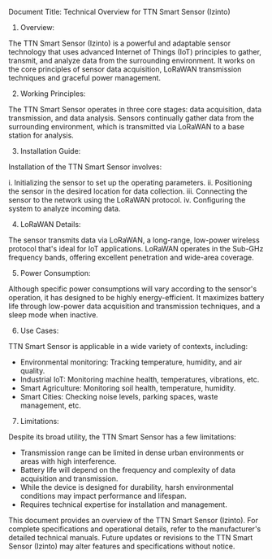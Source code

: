 Document Title: Technical Overview for TTN Smart Sensor (Izinto)

1. Overview:

The TTN Smart Sensor (Izinto) is a powerful and adaptable sensor technology that uses advanced Internet of Things (IoT) principles to gather, transmit, and analyze data from the surrounding environment. It works on the core principles of sensor data acquisition, LoRaWAN transmission techniques and graceful power management.

2. Working Principles:

The TTN Smart Sensor operates in three core stages: data acquisition, data transmission, and data analysis. Sensors continually gather data from the surrounding environment, which is transmitted via LoRaWAN to a base station for analysis.

3. Installation Guide:

Installation of the TTN Smart Sensor involves:

i. Initializing the sensor to set up the operating parameters.
ii. Positioning the sensor in the desired location for data collection.
iii. Connecting the sensor to the network using the LoRaWAN protocol.
iv. Configuring the system to analyze incoming data.

4. LoRaWAN Details:

The sensor transmits data via LoRaWAN, a long-range, low-power wireless protocol that's ideal for IoT applications. LoRaWAN operates in the Sub-GHz frequency bands, offering excellent penetration and wide-area coverage.

5. Power Consumption:

Although specific power consumptions will vary according to the sensor's operation, it has designed to be highly energy-efficient. It maximizes battery life through low-power data acquisition and transmission techniques, and a sleep mode when inactive.

6. Use Cases:

TTN Smart Sensor is applicable in a wide variety of contexts, including:

- Environmental monitoring: Tracking temperature, humidity, and air quality.
- Industrial IoT: Monitoring machine health, temperatures, vibrations, etc.
- Smart Agriculture: Monitoring soil health, temperature, humidity.
- Smart Cities: Checking noise levels, parking spaces, waste management, etc.

7. Limitations:

Despite its broad utility, the TTN Smart Sensor has a few limitations:

- Transmission range can be limited in dense urban environments or areas with high interference.
- Battery life will depend on the frequency and complexity of data acquisition and transmission.
- While the device is designed for durability, harsh environmental conditions may impact performance and lifespan.
- Requires technical expertise for installation and management.

This document provides an overview of the TTN Smart Sensor (Izinto). For complete specifications and operational details, refer to the manufacturer's detailed technical manuals. Future updates or revisions to the TTN Smart Sensor (Izinto) may alter features and specifications without notice.